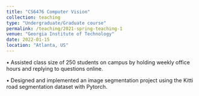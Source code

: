 ```yaml
---
title: "CS6476 Computer Vision"
collection: teaching
type: "Undergraduate/Graduate course"
permalink: /teaching/2021-spring-teaching-1
venue: "Georgia Institute of Technology"
date: 2022-01-15
location: "Atlanta, US"
---
```

• Assisted class size of 250 students on campus by holding weekly office hours and replying to questions online.

• Designed and implemented an image segmentation project using the Kitti road segmentation dataset with Pytorch.

